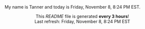 My name is Tanner and today is Friday, November 8, 8:24 PM EST.

<p align="center">This <i>README</i> file is generated <b>every 3 hours</b>!</br>Last refresh: Friday, November 8, 8:24 PM EST<br /></p>
